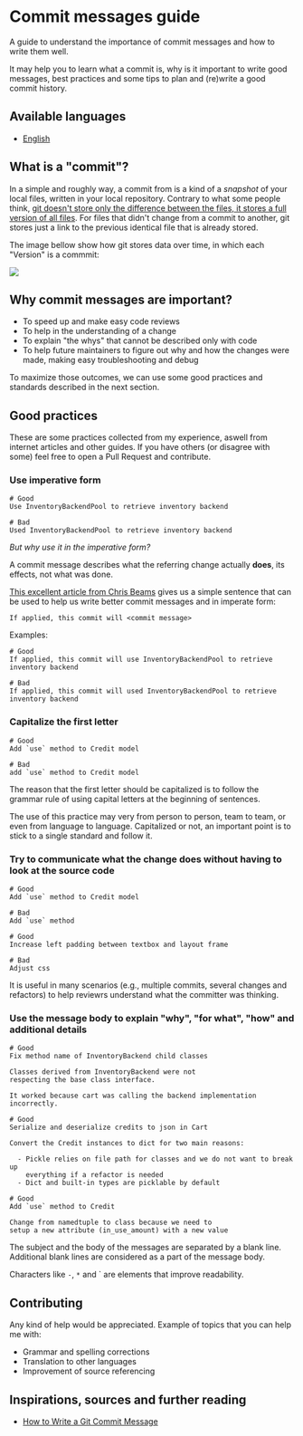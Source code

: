 # Commit messages guide

A guide to understand the importance of commit messages and how to write them well.

It may help you to learn what a commit is, why is it important to write good messages, best practices and some tips to plan and (re)write a good commit history.

## Available languages

- [English](README.md)

## What is a "commit"?

In a simple and roughly way, a commit from is a kind of a _snapshot_ of your local files, written in your local repository.
Contrary to what some people think, [git doesn't store only the difference between the files, it stores a full version of all files](https://git-scm.com/book/eo/v1/Ekkomenci-Git-Basics#Snapshots,-Not-Differences).
For files that didn't change from a commit to another, git stores just a link to the previous identical file that is already stored.

The image bellow show how git stores data over time, in which each "Version" is a commmit:

![](https://i.stack.imgur.com/AQ5TG.png)

## Why commit messages are important?

- To speed up and make easy code reviews
- To help in the understanding of a change
- To explain "the whys" that cannot be described only with code
- To help future maintainers to figure out why and how the changes were made, making easy troubleshooting and debug

To maximize those outcomes, we can use some good practices and standards described in the next section.

## Good practices

These are some practices collected from my experience, aswell from internet articles and other guides. If you have others (or disagree with some) feel free to open a Pull Request and contribute.

### Use imperative form

```
# Good
Use InventoryBackendPool to retrieve inventory backend
```

```
# Bad
Used InventoryBackendPool to retrieve inventory backend
```

_But why use it in the imperative form?_

A commit message describes what the referring change actually **does**, its effects, not what was done.

[This excellent article from Chris Beams](https://chris.beams.io/posts/git-commit/) gives us a simple sentence that can be used to help us write better commit messages and in imperate form:

```
If applied, this commit will <commit message>
```

Examples:

```
# Good
If applied, this commit will use InventoryBackendPool to retrieve inventory backend
```

```
# Bad
If applied, this commit will used InventoryBackendPool to retrieve inventory backend
```

### Capitalize the first letter

```
# Good
Add `use` method to Credit model
```

```
# Bad
add `use` method to Credit model
```

The reason that the first letter should be capitalized is to follow the grammar rule of using capital letters at the beginning of sentences.

The use of this practice may very from person to person, team to team, or even from language to language.
Capitalized or not, an important point is to stick to a single standard and follow it.

### Try to communicate what the change does without having to look at the source code

```
# Good
Add `use` method to Credit model

```

```
# Bad
Add `use` method
```

```
# Good
Increase left padding between textbox and layout frame
```

```
# Bad
Adjust css
```

It is useful in many scenarios (e.g., multiple commits, several changes and refactors) to help reviewrs understand what the committer was thinking.

### Use the message body to explain "why", "for what", "how" and additional details

```
# Good
Fix method name of InventoryBackend child classes

Classes derived from InventoryBackend were not
respecting the base class interface.

It worked because cart was calling the backend implementation
incorrectly.
```

```
# Good
Serialize and deserialize credits to json in Cart

Convert the Credit instances to dict for two main reasons:

  - Pickle relies on file path for classes and we do not want to break up
    everything if a refactor is needed
  - Dict and built-in types are picklable by default
```

```
# Good
Add `use` method to Credit

Change from namedtuple to class because we need to
setup a new attribute (in_use_amount) with a new value
```

The subject and the body of the messages are separated by a blank line.
Additional blank lines are considered as a part of the message body.

Characters like `-`, `*` and \` are elements that improve readability.

## Contributing

Any kind of help would be appreciated. Example of topics that you can help me with:

- Grammar and spelling corrections
- Translation to other languages
- Improvement of source referencing

## Inspirations, sources and further reading

- [How to Write a Git Commit Message](https://chris.beams.io/posts/git-commit/)
